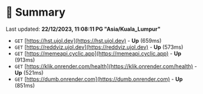 # 📖 Summary
Last updated: **22/12/2023, 11:08:11 PG "Asia/Kuala_Lumpur"**

- `GET` [https://hst.ujol.dev](https://hst.ujol.dev) - **Up** (659ms)
- `GET` [https://reddviz.ujol.dev](https://reddviz.ujol.dev) - **Up** (573ms)
- `GET` [https://memeapi.cyclic.app](https://memeapi.cyclic.app) - **Up** (913ms)
- `GET` [https://klik.onrender.com/health](https://klik.onrender.com/health) - **Up** (521ms)
- `GET` [https://dumb.onrender.com](https://dumb.onrender.com) - **Up** (851ms)
